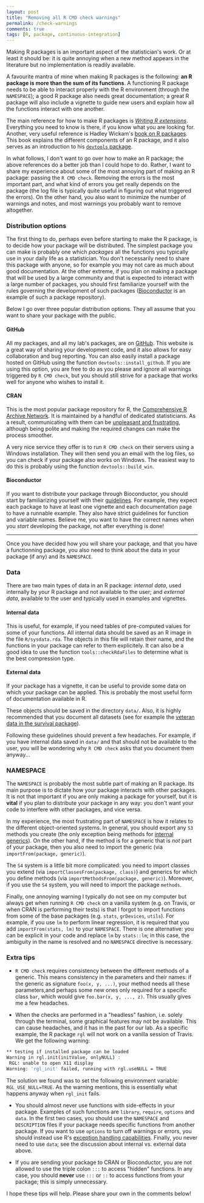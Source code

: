 ```yaml
---
layout: post
title: "Removing all R CMD check warnings"
permalink: /check-warnings
comments: true
tags: [R, package, continuous-integration]
---
```


Making R packages is an important aspect of the statistician's work. Or at least it should be: it is quite annoying when a new method appears in the literature but no implementation is readily available. 

A favourite mantra of mine when making R packages is the following: **an R package is more than the sum of its functions**. A functioning R package needs to be able to interact properly with the R environment (through the ```NAMESPACE```); a good R package also needs great documentation; a great R package will also include a vignette to guide new users and explain how all the functions interact with one another.

The main reference for how to make R packages is [*Writing R extensions*](https://cran.r-project.org/doc/manuals/r-release/R-exts.html). Everything you need to know is there, if you know what you are looking for. Another, very useful reference is Hadley Wickam's [book on R packages](http://r-pkgs.had.co.nz/). This book explains the different components of an R package, and it also serves as an introduction to his [```devtools``` package](https://cran.r-project.org/package=devtools).

In what follows, I don't want to go over how to make an R package; the above references do a better job than I could hope to do. Rather, I want to share my experience about some of the most annoying part of making an R package: passing the ```R CMD check```. Removing the errors is the most important part, and what kind of errors you get really depends on the package (the log file is typically quite useful in figuring out what triggered the errors). On the other hand, you also want to minimize the number of warnings and notes, and most warnings you probably want to remove altogether. 

<!--more-->

### Distribution options

The first thing to do, perhaps even before starting to make the R package, is to decide how your package will be distributed. The simplest package you can make is probably one which *packages* all the functions you typically use in your daily life as a statistician. You don't necessarily need to share this package with anyone, so for example you may not care as much about good documentation. At the other extreme, if you plan on making a package that will be used by a large community and that is expected to interact with a large number of packages, you should first familiarize yourself with the rules governing the development of such packages ([Bioconductor](http://www.bioconductor.org/) is an example of such a package repository). 

Below I go over three popular distribution options. They all assume that you want to share your package with the public.

#### GitHub

All my packages, and all my lab's packages, are on [GitHub](https://github.com/). This website is a great way of sharing your development code, and it also allows for easy collaboration and bug reporting. You can also easily install a package hosted on GitHub using the function ```devtools::install_github```. If you are using this option, you are free to do as you please and ignore all warnings triggered by ```R CMD check```, but you should still strive for a package that works well for anyone who wishes to install it. 

#### CRAN

This is the most popular package repository for R, the [Comprehensive R Archive Network](https://cran.r-project.org/). It is maintained by a handful of dedicated statisticians. As a result, communicating with them can be [unpleasant and frustrating](http://emhart.info/blog/2015/05/28/raiders-of-cran/), although being polite and making the required changes can make the process smoother. 

A very nice service they offer is to run ```R CMD check``` on their servers using a Windows installation. They will then send you an email with the log files, so you can check if your package also works on Windows. The easiest way to do this is probably using the function ```devtools::build_win```.

#### Bioconductor

If you want to distribute your package through Bioconductor, you should start by familiarizing yourself with their [guidelines](http://www.bioconductor.org/developers/package-guidelines/). For example, they expect each package to have at least one vignette and each documentation page to have a runnable example. They also have strict guidelines for function and variable names. Believe me, you want to have the correct names when you *start* developing the package, not after everything is done!

***

Once you have decided how you will share your package, and that you have a functionning package, you also need to think about the data in your package (if any) and its ```NAMESPACE```.

### Data

There are two main types of data in an R package: *internal data*, used internally by your R package and not available to the user; and *external data*, available to the user and typically used in examples and vignettes. 

#### Internal data

This is useful, for example, if you need tables of pre-computed values for some of your functions. All internal data should be saved as an R image in the file ```R/sysdata.rda```. The objects in this file will retain their name, and the functions in your package can refer to them explicitely. It can also be a good idea to use the function ```tools::checkRdaFiles``` to determine what is the best compression type.

#### External data

If your package has a vignette, it can be useful to provide some data on which your package can be applied. This is probably the most useful form of documentation available in R. 

These objects should be saved in the directory ```data/```. Also, it is highly recommended that you document all datasets (see for example the [veteran data in the survival package](https://stat.ethz.ch/R-manual/R-devel/library/survival/html/veteran.html)).

Following these guidelines should prevent a few headaches. For example, if you have internal data saved in ```data/``` and that should not be available to the user, you will be wondering why ```R CMD check``` asks that you document them anyway...

### NAMESPACE

The ```NAMESPACE``` is probably the most subtle part of making an R package. Its main purpose is to dictate how your package interacts with other packages. It is not that important if you are only making a package for yourself, but it is **vital** if you plan to distribute your package in any way: you don't want your code to interfere with other packages, and vice versa.

In my experience, the most frustrating part of ```NAMESPACE``` is how it relates to the different object-oriented systems. In general, you should export any ```S3``` methods you create (the only exception being methods for [internal generics](https://stat.ethz.ch/R-manual/R-devel/library/base/html/InternalMethods.html)). On the other hand, if the method is for a generic that is *not* part of your package, then you also need to import the generic (via ```importFrom(package, generic)```).

The ```S4``` system is a little bit more complicated: you need to import classes you extend (via ```importClassesFrom(package, class)```) and generics for which you define methods (via ```importMethodsFrom(package, generic)```). Moreover, if you use the ```S4``` system, you will need to import the package ```methods```.

Finally, one annoying warning I typically do not see on my computer but always get when running ```R CMD check``` on a vanilla system (e.g. on Travis, or when CRAN is performing their tests) is that I forgot to import functions from some of the base packages (e.g. ```stats```, ```grDevices```, ```utils```). For example, if you use ```lm``` to perform linear regression, it is required that you add ```importFrom(stats, lm)``` to your ```NAMESPACE```. There is one alternative: you can be explicit in your code and replace ```lm``` by ```stats::lm```; in this case, the ambiguity in the name is resolved and no ```NAMESPACE``` directive is necessary.

### Extra tips

 - ```R CMD check``` requires consistency between the different methods of a generic. This means consistency in the parameters and their names: if the generic as signature ```foo(x, y, ...)```, your method needs all these parameters,and perhaps some new ones only required for a specific class ```bar```, which would give ```foo.bar(x, y, ..., z)```. This usually gives me a few headaches.
 
 - When the checks are performed in a "headless" fashion, i.e. solely through the terminal, some graphical features may not be available. This can cause headaches, and it has in the past for our lab. As a specific example, the R package ```rgl``` will not work on a vanilla session of Travis. We get the following warning:
 
``` bash
** testing if installed package can be loaded
Warning in rgl.init(initValue, onlyNULL) :
 RGL: unable to open X11 display
Warning: 'rgl_init' failed, running with rgl.useNULL = TRUE
```
 
 The solution we found was to set the following environment variable: ```RGL_USE_NULL=TRUE```. As the warning mentions, this is essentially what happens anyway when ```rgl_init``` fails. 
 
 - You should almost never use functions with side-effects in your package. Examples of such functions are ```library```, ```require```, ```options``` and ```data```. In the first two cases, you should use the ```NAMESPACE``` and ```DESCRIPTION``` files if your package needs specific functions from another package. If you want to use ```options``` to turn off warnings or errors, you should instead use R's [exception handling capabilities](http://www.r-bloggers.com/error-handling-in-r/). Finally, you never need to use ```data```; see the discussion about internal vs. external data above.
 
 - If you are sending your package to CRAN or Bioconductor, you are not allowed to use the triple colon ```:::``` to access "hidden" functions. In any case, you should **never** use ```:::``` or ```::``` to access functions from your package; this is simply unnecessary.
 
 
I hope these tips will help. Please share your own in the comments below!